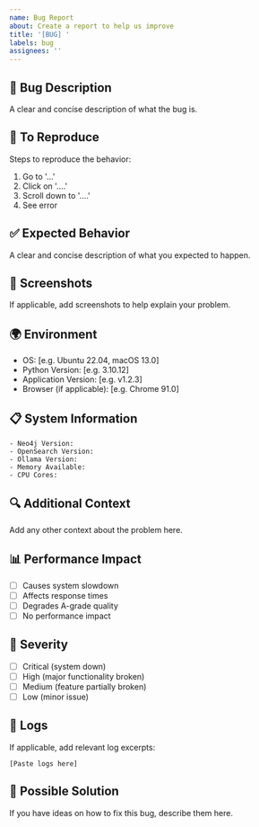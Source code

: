 ```yaml
---
name: Bug Report
about: Create a report to help us improve
title: '[BUG] '
labels: bug
assignees: ''
---
```


## 🐛 Bug Description
A clear and concise description of what the bug is.

## 🔬 To Reproduce
Steps to reproduce the behavior:
1. Go to '...'
2. Click on '....'
3. Scroll down to '....'
4. See error

## ✅ Expected Behavior
A clear and concise description of what you expected to happen.

## 📸 Screenshots
If applicable, add screenshots to help explain your problem.

## 🌍 Environment
- OS: [e.g. Ubuntu 22.04, macOS 13.0]
- Python Version: [e.g. 3.10.12]
- Application Version: [e.g. v1.2.3]
- Browser (if applicable): [e.g. Chrome 91.0]

## 📋 System Information
```
- Neo4j Version:
- OpenSearch Version:
- Ollama Version:
- Memory Available:
- CPU Cores:
```

## 🔍 Additional Context
Add any other context about the problem here.

## 📊 Performance Impact
- [ ] Causes system slowdown
- [ ] Affects response times
- [ ] Degrades A-grade quality
- [ ] No performance impact

## 🚨 Severity
- [ ] Critical (system down)
- [ ] High (major functionality broken)
- [ ] Medium (feature partially broken)
- [ ] Low (minor issue)

## 📝 Logs
If applicable, add relevant log excerpts:
```
[Paste logs here]
```

## 🔧 Possible Solution
If you have ideas on how to fix this bug, describe them here.